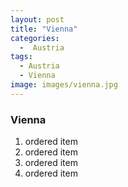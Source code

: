 ```yaml
---
layout: post
title: "Vienna"
categories:
  -  Austria
tags:
  - Austria
  - Vienna
image: images/vienna.jpg
---
```


### Vienna

1. ordered item
2. ordered item 
3. ordered item
4. ordered item
